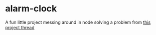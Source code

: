 # alarm-clock

A fun little project messing around in node solving a problem from [this project thread](https://www.reddit.com/r/beginnerprojects/comments/4n9hne/project_idea_alarm_clock/)
